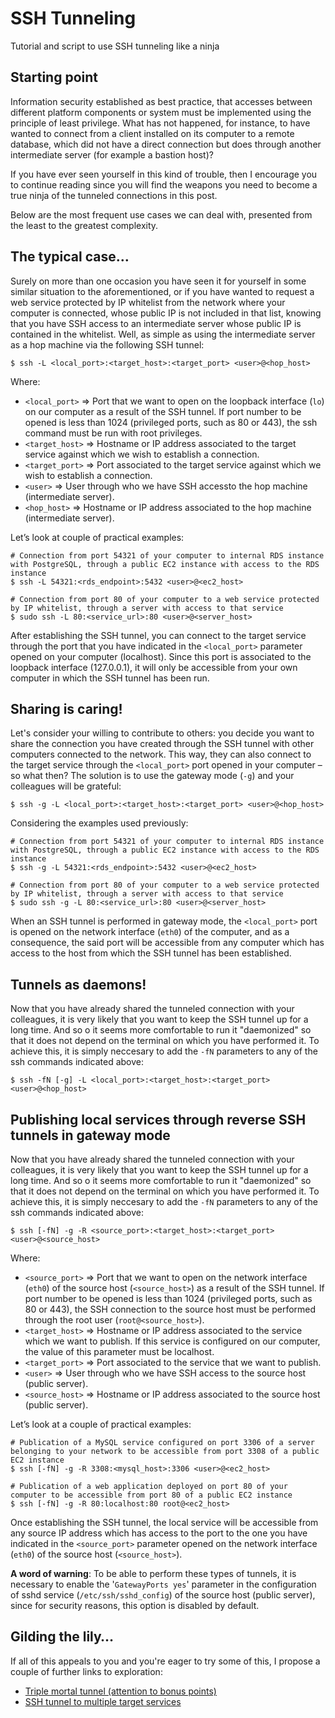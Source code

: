 # SSH Tunneling

Tutorial and script to use SSH tunneling like a ninja

## Starting point

Information security established as best practice, that accesses between different platform components or system must be implemented using the principle of least privilege. What has not happened, for instance, to have wanted to connect from a client installed on its computer to a remote database, which did not have a direct connection but does through another intermediate server (for example a bastion host)?

If you have ever seen yourself in this kind of trouble, then I encourage you to continue reading since you will find the weapons you need to become a true ninja of the tunneled connections in this post.

Below are the most frequent use cases we can deal with, presented from the least to the greatest complexity.

## The typical case…

Surely on more than one occasion you have seen it for yourself in some similar situation to the aforementioned,  or if you have wanted to request a web service protected by IP whitelist from the network where your computer is connected, whose public IP is not included in that list, knowing that you have SSH access to an intermediate server whose public IP is contained in the whitelist. Well, as simple as using the intermediate server as a hop machine via the following SSH tunnel:

    $ ssh -L <local_port>:<target_host>:<target_port> <user>@<hop_host>

Where:

* `<local_port>` => Port that we want to open on the loopback interface (`lo`) on our computer as a result of the SSH tunnel. If port number to be opened is less than 1024 (privileged ports, such as 80 or 443), the ssh command must be run with root privileges.
* `<target_host>` => Hostname or IP address associated to the target service against which we wish to establish a connection.
* `<target_port>` => Port associated to the target service against which we wish to establish a connection.
* `<user>` => User through who we have SSH accessto the hop machine (intermediate server).
* `<hop_host>` => Hostname or IP address associated to the hop machine (intermediate server).

Let’s look at couple of practical examples:

    # Connection from port 54321 of your computer to internal RDS instance with PostgreSQL, through a public EC2 instance with access to the RDS instance
    $ ssh -L 54321:<rds_endpoint>:5432 <user>@<ec2_host>
    
    # Connection from port 80 of your computer to a web service protected by IP whitelist, through a server with access to that service
    $ sudo ssh -L 80:<service_url>:80 <user>@<server_host>

After establishing the SSH tunnel, you can connect to the target service through the port that you have indicated in the `<local_port>` parameter opened on your computer (localhost). Since this port is associated to the loopback interface (127.0.0.1), it will only be accessible from your own computer in which the SSH tunnel has been run.

## Sharing is caring!

Let's consider your willing to contribute to others: you decide you want to share the connection you have created through the SSH tunnel with other computers connected to the network. This way, they can also connect to the target service through the `<local_port>` port opened in your computer – so what then? The solution is to use the gateway mode (`-g`) and your colleagues will be grateful:

    $ ssh -g -L <local_port>:<target_host>:<target_port> <user>@<hop_host>

Considering the examples used previously:

    # Connection from port 54321 of your computer to internal RDS instance with PostgreSQL, through a public EC2 instance with access to the RDS instance
    $ ssh -g -L 54321:<rds_endpoint>:5432 <user>@<ec2_host>
    
    # Connection from port 80 of your computer to a web service protected by IP whitelist, through a server with access to that service
    $ sudo ssh -g -L 80:<service_url>:80 <user>@<server_host>

When an SSH tunnel is performed in gateway mode, the `<local_port>` port is opened on the network interface (`eth0`) of the computer, and as a consequence, the said port will be accessible from any computer which has access to the host from which the SSH tunnel has been established.

## Tunnels as daemons!

Now that you have already shared the tunneled connection with your colleagues, it is very likely that you want to keep the SSH tunnel up for a long time. And so o it seems more comfortable to run it "daemonized" so that it does not depend on the terminal on which you have performed it. To achieve this, it is simply neccesary to add the `-fN` parameters to any of the ssh commands indicated above:

    $ ssh -fN [-g] -L <local_port>:<target_host>:<target_port> <user>@<hop_host>

## Publishing local services through reverse SSH tunnels in gateway mode

Now that you have already shared the tunneled connection with your colleagues, it is very likely that you want to keep the SSH tunnel up for a long time. And so o it seems more comfortable to run it "daemonized" so that it does not depend on the terminal on which you have performed it. To achieve this, it is simply neccesary to add the `-fN` parameters to any of the ssh commands indicated above:

    $ ssh [-fN] -g -R <source_port>:<target_host>:<target_port> <user>@<source_host>

Where:

* `<source_port>` => Port that we want to open on the network interface (`eth0`) of the source host (`<source_host>`) as a result of the SSH tunnel. If port number to be opened is less than 1024 (privileged ports, such as 80 or 443), the SSH connection to the source host must be performed through the root user (`root@<source_host>`).
* `<target_host>` => Hostname or IP address associated to the service which we want to publish. If this service is configured on our computer, the value of this parameter must be localhost.
* `<target_port>` => Port associated to the service that we want to publish.
* `<user>` => User through who we have SSH access to the source host (public server).
* `<source_host>` => Hostname or IP address associated to the source host (public server).

Let’s look at a couple of practical examples:

    # Publication of a MySQL service configured on port 3306 of a server belonging to your network to be accessible from port 3308 of a public EC2 instance
    $ ssh [-fN] -g -R 3308:<mysql_host>:3306 <user>@<ec2_host>
    
    # Publication of a web application deployed on port 80 of your computer to be accessible from port 80 of a public EC2 instance
    $ ssh [-fN] -g -R 80:localhost:80 root@<ec2_host>

Once establishing the SSH tunnel, the local service will be accessible from any source IP address which has access to the port to the one you have indicated in the `<source_port>` parameter opened on the network interface (`eth0`) of the source host (`<source_host>`).

**A word of warning**: To be able to perform these types of tunnels, it is necessary to enable the '`GatewayPorts yes`' parameter in the configuration of sshd service (`/etc/ssh/sshd_config`) of the source host (public server), since for security reasons, this option is disabled by default.

## Gilding the lily…

If all of this appeals to you and you're eager to try some of this, I propose a couple of further links to exploration:

* [Triple mortal tunnel (attention to bonus points)](http://ufasoli.blogspot.com.es/2013/11/multi-hop-ssh-tunnel-howto-creating-ssh.html)
* [SSH tunnel to multiple target services](http://www.linuxhorizon.ro/ssh-tunnel.html)
